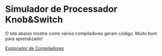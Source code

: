 # Simulador de Processador Knob&Switch

O site abaixo mostra como vários compiladores geram código. Muito bom para aprendizado!

[Explorador de Compiladores](https://godbolt.org/)

